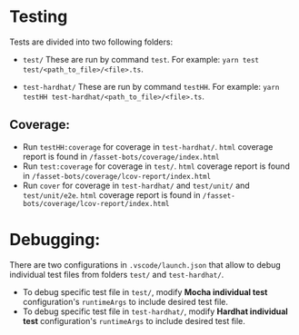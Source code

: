 # Testing

Tests are divided into two following folders:

* `test/` These are run by command `test`.
For example: `yarn test test/<path_to_file>/<file>.ts`.

* `test-hardhat/` These are run by command `testHH`.
For example: `yarn testHH test-hardhat/<path_to_file>/<file>.ts`.

## Coverage:

* Run `testHH:coverage` for coverage in `test-hardhat/`. `html` coverage report is found in `/fasset-bots/coverage/index.html`
* Run `test:coverage` for coverage in `test/`. `html` coverage report is found in `/fasset-bots/coverage/lcov-report/index.html`
* Run `cover` for coverage in `test-hardhat/` and `test/unit/` and `test/unit/e2e`. `html` coverage report is found in `/fasset-bots/coverage/lcov-report/index.html`

# Debugging:
There are two configurations in `.vscode/launch.json` that allow to debug individual test files from folders `test/` and `test-hardhat/`.

*  To debug specific test file in `test/`, modify **Mocha individual test** configuration's `runtimeArgs` to include desired test file.
*  To debug specific test file in `test-hardhat/`, modify **Hardhat individual test** configuration's `runtimeArgs` to include desired test file.